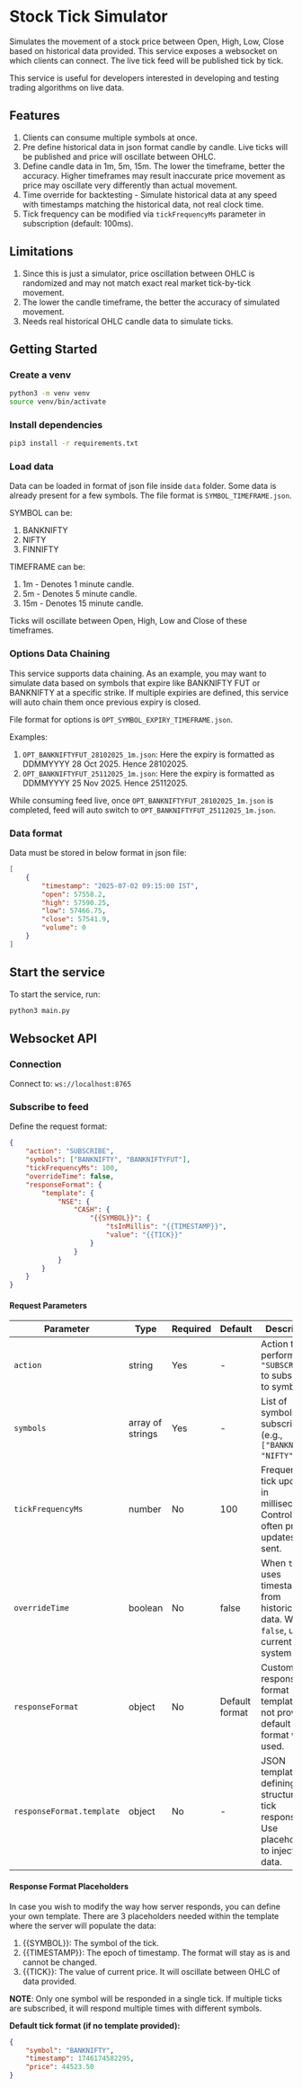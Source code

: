 # Stock Tick Simulator

Simulates the movement of a stock price between Open, High, Low, Close based on historical data provided. This service exposes a websocket on which clients can connect. The live tick feed will be published tick by tick. 

This service is useful for developers interested in developing and testing trading algorithms on live data.

## Features

1. Clients can consume multiple symbols at once.
2. Pre define historical data in json format candle by candle. Live ticks will be published and price will oscillate between OHLC.
3. Define candle data in 1m, 5m, 15m. The lower the timeframe, better the accuracy. Higher timeframes may result inaccurate price movement as price may oscillate very differently than actual movement.
4. Time override for backtesting - Simulate historical data at any speed with timestamps matching the historical data, not real clock time.
5. Tick frequency can be modified via `tickFrequencyMs` parameter in subscription (default: 100ms). 

## Limitations

1. Since this is just a simulator, price oscillation between OHLC is randomized and may not match exact real market tick-by-tick movement.
2. The lower the candle timeframe, the better the accuracy of simulated movement.
3. Needs real historical OHLC candle data to simulate ticks. 

## Getting Started

### Create a venv

```bash
python3 -m venv venv
source venv/bin/activate
```

### Install dependencies
```bash
pip3 install -r requirements.txt
```

### Load data

Data can be loaded in format of json file inside `data` folder. Some data is already present for a few symbols. The file format is `SYMBOL_TIMEFRAME.json`.

SYMBOL can be:
1. BANKNIFTY
2. NIFTY
3. FINNIFTY

TIMEFRAME can be:
1. 1m - Denotes 1 minute candle.
2. 5m - Denotes 5 minute candle.
3. 15m - Denotes 15 minute candle.

Ticks will oscillate between Open, High, Low and Close of these timeframes. 

### Options Data Chaining

This service supports data chaining. As an example, you may want to simulate data based on symbols that expire like BANKNIFTY FUT or BANKNIFTY at a specific strike. If multiple expiries are defined, this service will auto chain them once previous expiry is closed. 

File format for options is `OPT_SYMBOL_EXPIRY_TIMEFRAME.json`. 

Examples:

1. `OPT_BANKNIFTYFUT_28102025_1m.json`: Here the expiry is formatted as DDMMYYYY 28 Oct 2025. Hence 28102025.
2. `OPT_BANKNIFTYFUT_25112025_1m.json`: Here the expiry is formatted as DDMMYYYY 25 Nov 2025. Hence 25112025.

While consuming feed live, once `OPT_BANKNIFTYFUT_28102025_1m.json` is completed, feed will auto switch to `OPT_BANKNIFTYFUT_25112025_1m.json`.

### Data format

Data must be stored in below format in json file:
```json
[
    {
        "timestamp": "2025-07-02 09:15:00 IST",
        "open": 57558.2,
        "high": 57590.25,
        "low": 57466.75,
        "close": 57541.9,
        "volume": 0
    }
]
```

## Start the service

To start the service, run:

```bash
python3 main.py
```

## Websocket API

### Connection

Connect to: `ws://localhost:8765`

### Subscribe to feed

Define the request format:
```json
{
    "action": "SUBSCRIBE",
    "symbols": ["BANKNIFTY", "BANKNIFTYFUT"],
    "tickFrequencyMs": 100,
    "overrideTime": false,
    "responseFormat": {
        "template": {
            "NSE": {
                "CASH": {
                    "{{SYMBOL}}": {
                        "tsInMillis": "{{TIMESTAMP}}",
                        "value": "{{TICK}}"
                    }
                }
            }
        }
    }
}
```

#### Request Parameters

| Parameter | Type | Required | Default | Description |
|-----------|------|----------|---------|-------------|
| `action` | string | Yes | - | Action to perform. Use `"SUBSCRIBE"` to subscribe to symbols. |
| `symbols` | array of strings | Yes | - | List of symbols to subscribe to (e.g., `["BANKNIFTY", "NIFTY"]`). |
| `tickFrequencyMs` | number | No | 100 | Frequency of tick updates in milliseconds. Controls how often price updates are sent. |
| `overrideTime` | boolean | No | false | When `true`, uses timestamps from historical data. When `false`, uses current system time. |
| `responseFormat` | object | No | Default format | Custom response format template. If not provided, default format will be used. |
| `responseFormat.template` | object | No | - | JSON template defining the structure of tick responses. Use placeholders to inject tick data. |

#### Response Format Placeholders

In case you wish to modify the way how server responds, you can define your own template. There are 3 placeholders needed within the template where the server will populate the data:

1. {{SYMBOL}}: The symbol of the tick.
2. {{TIMESTAMP}}: The epoch of timestamp. The format will stay as is and cannot be changed.
3. {{TICK}}: The value of current price. It will oscillate between OHLC of data provided.

**NOTE**: Only one symbol will be responded in a single tick. If multiple ticks are subscribed, it will respond multiple times with different symbols. 

**Default tick format (if no template provided):**
```json
{
    "symbol": "BANKNIFTY",
    "timestamp": 1746174582295,
    "price": 44523.50
}
```